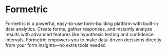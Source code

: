 # Formetric
Formetric is a powerful, easy-to-use form-building platform with built-in data analytics. Create forms, gather responses, and instantly analyze results with advanced features like hypothesis testing and confidence intervals. Formetric empowers you to make data-driven decisions directly from your form insights—no extra tools needed
